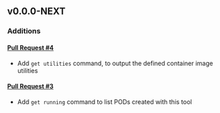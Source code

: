 ## v0.0.0-NEXT

### Additions

#### [Pull Request #4](https://github.com/Maahsome/ktrouble/pull/4)

- Add `get utilities` command, to output the defined container image utilities

#### [Pull Request #3](https://github.com/Maahsome/ktrouble/pull/3)

- Add `get running` command to list PODs created with this tool

